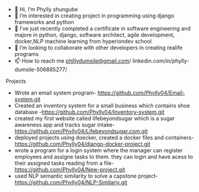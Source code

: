 - 👋 Hi, I’m Phylly shungube
- 👀 I’m interested in creating project in programming using django frameworks and python
- 🌱 I’ve just recently completed a certificate in software engineering and majore in python, django, software architect, agile development, docker,NLP machine learning from hyperiondev school
- 💞️ I’m looking to collaborate with other developers in creating realife programs
- 📫 How to reach me phillydumsile@gmail.com/ linkedin.com/in/phylly-dumsile-506885277/

Projects
- Wrote an email system program- https://github.com/Phylly04/Email-system.git
- Created an inventory system for a small business which contains shoe database -https://github.com/Phylly04/Inventory-system.git
- created my first website called lifebeyondsugar which is a sugar awareness app and tracks sugar intake- https://github.com/Phylly04/Lifebeyondsugar.com.git
- deployed projects using doecker, created a docker files and containers- https://github.com/Phylly04/django-docker-project.git
- wrote a program for a login system where the manager can register employees and assigne tasks to them. they can login and have acess to their assigned tasks reading from a file-https://github.com/Phylly04/New-project.git
- used NLP semantic similarity to solve a capstone project- https://github.com/Phylly04/NLP-Similariy.git

<!---
Phylly04/Phylly04 is a ✨ special ✨ repository because its `README.md` (this file) appears on your GitHub profile.
You can click the Preview link to take a look at your changes.
--->
